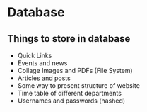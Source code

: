 # Database

## Things to store in database

- Quick Links
- Events and news
- Collage Images and PDFs (File System)
- Articles and posts
- Some way to present structure of website
- Time table of different departments
- Usernames and passwords (hashed)